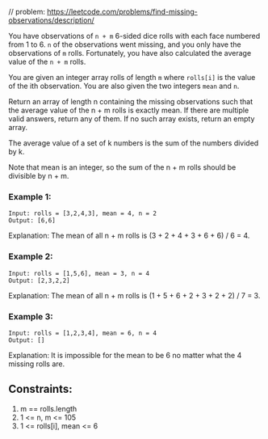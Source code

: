 // problem: https://leetcode.com/problems/find-missing-observations/description/

You have observations of `n + m` 6-sided dice rolls with each face numbered from 1 to 6. `n` of the observations went missing, and you only have the observations of `m` rolls. Fortunately, you have also calculated the average value of the `n + m` rolls.

You are given an integer array rolls of length `m` where `rolls[i]` is the value of the ith observation. You are also given the two integers `mean` and `n`.

Return an array of length n containing the missing observations such that the average value of the n + m rolls is exactly mean. If there are multiple valid answers, return any of them. If no such array exists, return an empty array.

The average value of a set of k numbers is the sum of the numbers divided by k.

Note that mean is an integer, so the sum of the n + m rolls should be divisible by n + m.

### Example 1:
```text
Input: rolls = [3,2,4,3], mean = 4, n = 2
Output: [6,6]
```
Explanation: The mean of all n + m rolls is (3 + 2 + 4 + 3 + 6 + 6) / 6 = 4.

### Example 2:
```text
Input: rolls = [1,5,6], mean = 3, n = 4
Output: [2,3,2,2]
```
Explanation: The mean of all n + m rolls is (1 + 5 + 6 + 2 + 3 + 2 + 2) / 7 = 3.

### Example 3:
```text
Input: rolls = [1,2,3,4], mean = 6, n = 4
Output: []
```
Explanation: It is impossible for the mean to be 6 no matter what the 4 missing rolls are.


## Constraints:
1. m == rolls.length
1. 1 <= n, m <= 105
1. 1 <= rolls[i], mean <= 6